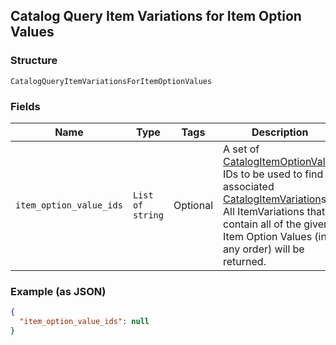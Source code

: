 ## Catalog Query Item Variations for Item Option Values

### Structure

`CatalogQueryItemVariationsForItemOptionValues`

### Fields

| Name | Type | Tags | Description |
|  --- | --- | --- | --- |
| `item_option_value_ids` | `List of string` | Optional | A set of [CatalogItemOptionValue](./models/catalog-item-option-value.md) IDs to be used to find associated<br>[CatalogItemVariation](./models/catalog-item-variation.md)s. All ItemVariations that contain all of the given<br>Item Option Values (in any order) will be returned. |

### Example (as JSON)

```json
{
  "item_option_value_ids": null
}
```

